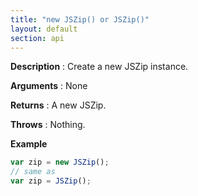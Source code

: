 ```yaml
---
title: "new JSZip() or JSZip()"
layout: default
section: api
---
```


__Description__ : Create a new JSZip instance.

__Arguments__ : None

__Returns__ : A new JSZip.

__Throws__ : Nothing.

<!-- __Complexity__ : Object creation in **O(1)**. -->

__Example__

```js
var zip = new JSZip();
// same as
var zip = JSZip();
```
